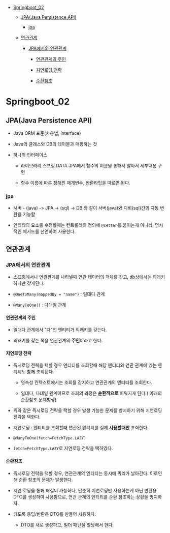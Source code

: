 - [Springboot_02](#springboot_02)
  
  - [JPA(Java Persistence API)](#jpajava-persistence-api)
    
    - [jpa](#jpa)
  
  - [연관관계](#연관관계)
    
    - [JPA에서의 연관관계](#jpa에서의-연관관계)
      
      - [연관관계의 주인](#연관관계의-주인)
      
      - [지연로딩 전략](#지연로딩-전략)
      
      - [순환참조](#순환참조)

# Springboot_02

## JPA(Java Persistence API)

- Java ORM 표준(사용법, interface)

- Java의 클래스와 DB의 테이블과 매핑하는 것 

- 하나의 인터페이스
  
  - 라이브러리 스프링 DATA JPA에서  함수의 이름을 통해서 알아서 세부내용 구현
  
  - 함수 이름에 따른 정해진 매개변수, 반환타입을 따르면 된다.

### jpa

- 서버 - (java) -> JPA -> (sql) -> DB 와 같이 서버(java)와 디비(sql)간의 자동 변환을 기능함

- 엔티티의 요소를 수정할때는 컨트롤러의 정의에 `@setter`를 붙이는게 아니라, 명시적인 메서드를 선언하여 사용한다.

## 연관관계

### JPA에서의 연관관계

- 스프링에서나 연관관계를 나타낼때 연관 데이터의 객체를 갖고, db상에서는 외래키하나만 갖게된다.

- `@OneToMany(mappedBy = "name")` : 일대다 관계

- `@ManyToOne()` : 다대일 관계

#### 연관관계의 주인

- 일대다 관계에서 "다"인 엔티티가 외래키를 갖는다.

- 외래키를 갖는 쪽을 연관관계의 **주인**이라고 한다.

#### 지연로딩 전략

- 즉시로딩 전략을 택할 경우 엔티티를 조회할때 해당 엔티티와 연관 관계에 있는 엔티티도 함께 조회된다.
  
  - 영속성 컨텍스트에서는 조회를 감지하고 연관관계의 엔티티를 조회한다.
  
  - 일대다, 다대일 관계이므로 조회의 과정은 **순환적으로** 이뤄지게 된다.( 아래의 순환참조 문제발생)

- 위와 같은 즉시로딩 전략을 택할 경우 발생 가능한 문제를 방지하기 위해 지연로딩 전략을 택한다.

- 지연로딩 : 엔티티를 조회할때 연관된 엔티티를 실제 **사용할때만** 조회한다.

- `@ManyToOne(fetch=FetchType.LAZY)`

- `fetch=FetchType.LAZY`로 지연로딩 전략을 택하였다.

#### 순환참조

- 즉시로딩 전략을 택할 경우, 연관관계의 엔티티는 동시에 쿼리가 날아간다. 이로인해 순환 참조의 문제가 발생한다.

- 지연 로딩을 통해 해결이 가능하나, 단순히 지연로딩만 사용하는게 아닌 반환용  DTO를 생성하여 사용함으로, 연관 관계의 엔티티를 순환 참조하는 상황을 방지하자.

- 되도록 응답/반환용 DTO를 만들어 사용하자.
  
  - DTO를 새로 생성하고, 빌더 패턴을 할당해서 한다.
